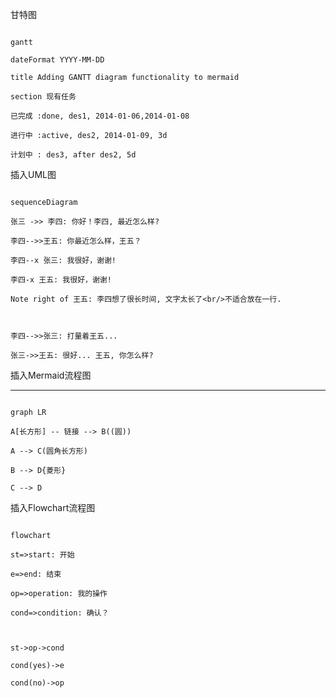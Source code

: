 甘特图
```mermaid

gantt

dateFormat YYYY-MM-DD

title Adding GANTT diagram functionality to mermaid

section 现有任务

已完成 :done, des1, 2014-01-06,2014-01-08

进行中 :active, des2, 2014-01-09, 3d

计划中 : des3, after des2, 5d

```

插入UML图

```mermaid

sequenceDiagram

张三 ->> 李四: 你好！李四, 最近怎么样?

李四-->>王五: 你最近怎么样，王五？

李四--x 张三: 我很好，谢谢!

李四-x 王五: 我很好，谢谢!

Note right of 王五: 李四想了很长时间, 文字太长了<br/>不适合放在一行.



李四-->>张三: 打量着王五...

张三->>王五: 很好... 王五, 你怎么样?

```

插入Mermaid流程图

--------

```mermaid

graph LR

A[长方形] -- 链接 --> B((圆))

A --> C(圆角长方形)

B --> D{菱形}

C --> D

```



插入Flowchart流程图


```mermaid

flowchart

st=>start: 开始

e=>end: 结束

op=>operation: 我的操作

cond=>condition: 确认？



st->op->cond

cond(yes)->e

cond(no)->op

```